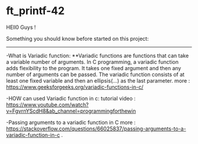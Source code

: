 # ft_printf-42

HEll0 Guys !

Something you should know before started on this project:

*********
-What is Variadic function:
  **Variadic functions are functions that can take a variable number of arguments. In C programming, a variadic function adds flexibility to the program. 
  It takes one fixed argument and then any number of arguments can be passed.
  The variadic function consists of at least one fixed variable and then an ellipsis(…) as the last parameter.
  more  :   https://www.geeksforgeeks.org/variadic-functions-in-c/

-HOW can used Variadic function in c:
    tutorial video : https://www.youtube.com/watch?v=FgvrnYScdH8&ab_channel=programmingforthewin

-Passing arguments to a variadic function in C
  more : https://stackoverflow.com/questions/66025837/passing-arguments-to-a-variadic-function-in-c .
  
  
